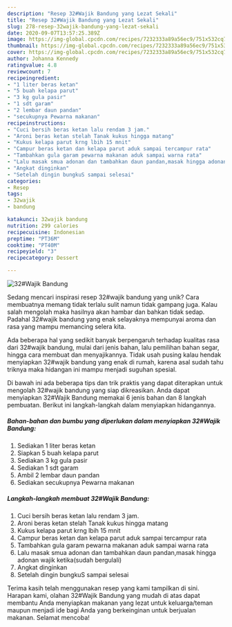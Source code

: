 ```yaml
---
description: "Resep 32#Wajik Bandung yang Lezat Sekali"
title: "Resep 32#Wajik Bandung yang Lezat Sekali"
slug: 278-resep-32wajik-bandung-yang-lezat-sekali
date: 2020-09-07T13:57:25.389Z
image: https://img-global.cpcdn.com/recipes/7232333a89a56ec9/751x532cq70/32wajik-bandung-foto-resep-utama.jpg
thumbnail: https://img-global.cpcdn.com/recipes/7232333a89a56ec9/751x532cq70/32wajik-bandung-foto-resep-utama.jpg
cover: https://img-global.cpcdn.com/recipes/7232333a89a56ec9/751x532cq70/32wajik-bandung-foto-resep-utama.jpg
author: Johanna Kennedy
ratingvalue: 4.8
reviewcount: 7
recipeingredient:
- "1 liter beras ketan"
- "5 buah kelapa parut"
- "3 kg gula pasir"
- "1 sdt garam"
- "2 lembar daun pandan"
- "secukupnya Pewarna makanan"
recipeinstructions:
- "Cuci bersih beras ketan lalu rendam 3 jam."
- "Aroni beras ketan stelah Tanak kukus hingga matang"
- "Kukus kelapa parut krng lbih 15 mnit"
- "Campur beras ketan dan kelapa parut aduk sampai tercampur rata"
- "Tambahkan gula garam pewarna makanan aduk sampai warna rata"
- "Lalu masak smua adonan dan tambahkan daun pandan,masak hingga adonan wajik ketika(sudah bergulali)"
- "Angkat dinginkan"
- "Setelah dingin bungkuS sampai selesai"
categories:
- Resep
tags:
- 32wajik
- bandung

katakunci: 32wajik bandung 
nutrition: 299 calories
recipecuisine: Indonesian
preptime: "PT36M"
cooktime: "PT40M"
recipeyield: "3"
recipecategory: Dessert

---
```



![32#Wajik Bandung](https://img-global.cpcdn.com/recipes/7232333a89a56ec9/751x532cq70/32wajik-bandung-foto-resep-utama.jpg)

Sedang mencari inspirasi resep 32#wajik bandung yang unik? Cara membuatnya memang tidak terlalu sulit namun tidak gampang juga. Kalau salah mengolah maka hasilnya akan hambar dan bahkan tidak sedap. Padahal 32#wajik bandung yang enak selayaknya mempunyai aroma dan rasa yang mampu memancing selera kita.

Ada beberapa hal yang sedikit banyak berpengaruh terhadap kualitas rasa dari 32#wajik bandung, mulai dari jenis bahan, lalu pemilihan bahan segar, hingga cara membuat dan menyajikannya. Tidak usah pusing kalau hendak menyiapkan 32#wajik bandung yang enak di rumah, karena asal sudah tahu triknya maka hidangan ini mampu menjadi suguhan spesial.




Di bawah ini ada beberapa tips dan trik praktis yang dapat diterapkan untuk mengolah 32#wajik bandung yang siap dikreasikan. Anda dapat menyiapkan 32#Wajik Bandung memakai 6 jenis bahan dan 8 langkah pembuatan. Berikut ini langkah-langkah dalam menyiapkan hidangannya.

<!--inarticleads1-->

##### Bahan-bahan dan bumbu yang diperlukan dalam menyiapkan 32#Wajik Bandung:

1. Sediakan 1 liter beras ketan
1. Siapkan 5 buah kelapa parut
1. Sediakan 3 kg gula pasir
1. Sediakan 1 sdt garam
1. Ambil 2 lembar daun pandan
1. Sediakan secukupnya Pewarna makanan




<!--inarticleads2-->

##### Langkah-langkah membuat 32#Wajik Bandung:

1. Cuci bersih beras ketan lalu rendam 3 jam.
1. Aroni beras ketan stelah Tanak kukus hingga matang
1. Kukus kelapa parut krng lbih 15 mnit
1. Campur beras ketan dan kelapa parut aduk sampai tercampur rata
1. Tambahkan gula garam pewarna makanan aduk sampai warna rata
1. Lalu masak smua adonan dan tambahkan daun pandan,masak hingga adonan wajik ketika(sudah bergulali)
1. Angkat dinginkan
1. Setelah dingin bungkuS sampai selesai




Terima kasih telah menggunakan resep yang kami tampilkan di sini. Harapan kami, olahan 32#Wajik Bandung yang mudah di atas dapat membantu Anda menyiapkan makanan yang lezat untuk keluarga/teman maupun menjadi ide bagi Anda yang berkeinginan untuk berjualan makanan. Selamat mencoba!
